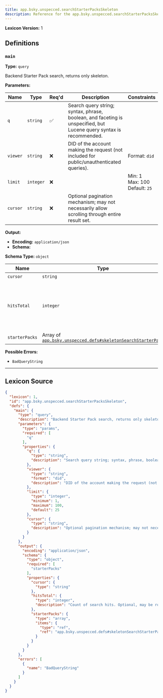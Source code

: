```yaml
---
title: app.bsky.unspecced.searchStarterPacksSkeleton
description: Reference for the app.bsky.unspecced.searchStarterPacksSkeleton lexicon
---
```

**Lexicon Version:** 1

## Definitions

<a name="main"></a>
### `main`

**Type:** `query`

Backend Starter Pack search, returns only skeleton.

**Parameters:**

| Name | Type | Req'd  | Description | Constraints |
|------|------|----------|-------------|-------------|
| `q` | `string` | ✅  | Search query string; syntax, phrase, boolean, and faceting is unspecified, but Lucene query syntax is recommended. |  |
| `viewer` | `string` | ❌  | DID of the account making the request (not included for public/unauthenticated queries). | Format: `did` |
| `limit` | `integer` | ❌  |  | Min: 1<br/>Max: 100<br/>Default: `25` |
| `cursor` | `string` | ❌  | Optional pagination mechanism; may not necessarily allow scrolling through entire result set. |  |
**Output:**

- **Encoding:** `application/json`
- **Schema:**

**Schema Type:** `object`

| Name | Type | Req'd  | Description | Constraints |
|------|------|----------|-------------|-------------|
| `cursor` | `string` | ❌  |  |  |
| `hitsTotal` | `integer` | ❌  | Count of search hits. Optional, may be rounded/truncated, and may not be possible to paginate through all hits. |  |
| `starterPacks` | Array of [`app.bsky.unspecced.defs#skeletonSearchStarterPack`](/lexicons/app/bsky/unspecced/defs#skeletonSearchStarterPack) | ✅  |  |  |
**Possible Errors:**

- `BadQueryString`

---

## Lexicon Source
```json
{
  "lexicon": 1,
  "id": "app.bsky.unspecced.searchStarterPacksSkeleton",
  "defs": {
    "main": {
      "type": "query",
      "description": "Backend Starter Pack search, returns only skeleton.",
      "parameters": {
        "type": "params",
        "required": [
          "q"
        ],
        "properties": {
          "q": {
            "type": "string",
            "description": "Search query string; syntax, phrase, boolean, and faceting is unspecified, but Lucene query syntax is recommended."
          },
          "viewer": {
            "type": "string",
            "format": "did",
            "description": "DID of the account making the request (not included for public/unauthenticated queries)."
          },
          "limit": {
            "type": "integer",
            "minimum": 1,
            "maximum": 100,
            "default": 25
          },
          "cursor": {
            "type": "string",
            "description": "Optional pagination mechanism; may not necessarily allow scrolling through entire result set."
          }
        }
      },
      "output": {
        "encoding": "application/json",
        "schema": {
          "type": "object",
          "required": [
            "starterPacks"
          ],
          "properties": {
            "cursor": {
              "type": "string"
            },
            "hitsTotal": {
              "type": "integer",
              "description": "Count of search hits. Optional, may be rounded/truncated, and may not be possible to paginate through all hits."
            },
            "starterPacks": {
              "type": "array",
              "items": {
                "type": "ref",
                "ref": "app.bsky.unspecced.defs#skeletonSearchStarterPack"
              }
            }
          }
        }
      },
      "errors": [
        {
          "name": "BadQueryString"
        }
      ]
    }
  }
}
```
